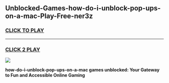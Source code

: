 
## Unblocked-Games-how-do-i-unblock-pop-ups-on-a-mac-Play-Free-ner3z
<h3>
<a href="https://premium76.site?title=how-do-i-unblock-pop-ups-on-a-mac&ref=21A">CLICK TO PLAY</a></h3>
<hr>

<h3>
<a href="https://premium76.site?title=how-do-i-unblock-pop-ups-on-a-mac&ref=21A">CLICK 2 PLAY</a>
  
</h3>

<a href="https://premium76.site?title=how-do-i-unblock-pop-ups-on-a-mac&ref=21A"><img src="https://clearcache.store/games.png"></a>


**how-do-i-unblock-pop-ups-on-a-mac games unblocked: Your Gateway to Fun and Accessible Online Gaming**
